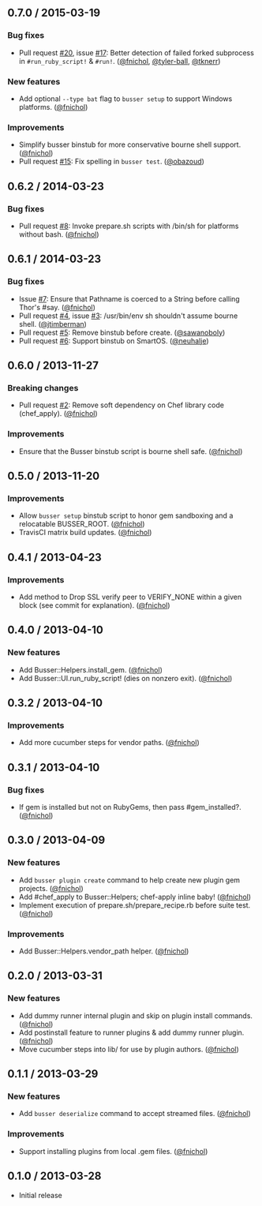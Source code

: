 ## 0.7.0 / 2015-03-19

### Bug fixes

* Pull request [#20][], issue [#17][]: Better detection of failed forked subprocess in `#run_ruby_script!` & `#run!`. ([@fnichol][], [@tyler-ball][], [@tknerr][])

### New features

* Add optional `--type bat` flag to `busser setup` to support Windows platforms. ([@fnichol][])

### Improvements

* Simplify busser binstub for more conservative bourne shell support. ([@fnichol][])
* Pull request [#15][]: Fix spelling in `busser test`. ([@obazoud][])


## 0.6.2 / 2014-03-23

### Bug fixes

* Pull request [#8][]: Invoke prepare.sh scripts with /bin/sh for platforms without bash. ([@fnichol][])


## 0.6.1 / 2014-03-23

### Bug fixes

* Issue [#7][]: Ensure that Pathname is coerced to a String before calling Thor's #say. ([@fnichol][])
* Pull request [#4][], issue [#3][]: /usr/bin/env sh shouldn't assume bourne shell. ([@jtimberman][])
* Pull request [#5][]: Remove binstub before create. ([@sawanoboly][])
* Pull request [#6][]: Support binstub on SmartOS. ([@neuhalje][])


## 0.6.0 / 2013-11-27

### Breaking changes

* Pull request [#2][]: Remove soft dependency on Chef library code (chef\_apply). ([@fnichol][])

### Improvements

* Ensure that the Busser binstub script is bourne shell safe. ([@fnichol][])

## 0.5.0 / 2013-11-20

### Improvements

* Allow `busser setup` binstub script to honor gem sandboxing and a relocatable BUSSER\_ROOT. ([@fnichol][])
* TravisCI matrix build updates. ([@fnichol][])


## 0.4.1 / 2013-04-23

### Improvements

* Add method to Drop SSL verify peer to VERIFY_NONE within a given block (see commit for explanation). ([@fnichol][])


## 0.4.0 / 2013-04-10

### New features

* Add Busser::Helpers.install_gem. ([@fnichol][])
* Add Busser::UI.run_ruby_script! (dies on nonzero exit). ([@fnichol][])


## 0.3.2 / 2013-04-10

### Improvements

* Add more cucumber steps for vendor paths. ([@fnichol][])


## 0.3.1 / 2013-04-10

### Bug fixes

* If gem is installed but not on RubyGems, then pass #gem_installed?. ([@fnichol][])


## 0.3.0 / 2013-04-09

### New features

* Add `busser plugin create` command to help create new plugin gem projects. ([@fnichol][])
* Add #chef_apply to Busser::Helpers; chef-apply inline baby! ([@fnichol][])
* Implement execution of prepare.sh/prepare_recipe.rb before suite test. ([@fnichol][])

### Improvements

* Add Busser::Helpers.vendor_path helper. ([@fnichol][])


## 0.2.0 / 2013-03-31

### New features

* Add dummy runner internal plugin and skip on plugin install commands. ([@fnichol][])
* Add postinstall feature to runner plugins & add dummy runner plugin. ([@fnichol][])
* Move cucumber steps into lib/ for use by plugin authors. ([@fnichol][])


## 0.1.1 / 2013-03-29

### New features

* Add `busser deserialize` command to accept streamed files. ([@fnichol][])

### Improvements

* Support installing plugins from local .gem files. ([@fnichol][])


## 0.1.0 / 2013-03-28

* Initial release

<!--- The following link definition list is generated by PimpMyChangelog --->
[#2]: https://github.com/test-kitchen/busser/issues/2
[#3]: https://github.com/test-kitchen/busser/issues/3
[#4]: https://github.com/test-kitchen/busser/issues/4
[#5]: https://github.com/test-kitchen/busser/issues/5
[#6]: https://github.com/test-kitchen/busser/issues/6
[#7]: https://github.com/test-kitchen/busser/issues/7
[#8]: https://github.com/test-kitchen/busser/issues/8
[#15]: https://github.com/test-kitchen/busser/issues/15
[#17]: https://github.com/test-kitchen/busser/issues/17
[#20]: https://github.com/test-kitchen/busser/issues/20
[@fnichol]: https://github.com/fnichol
[@jtimberman]: https://github.com/jtimberman
[@neuhalje]: https://github.com/neuhalje
[@obazoud]: https://github.com/obazoud
[@sawanoboly]: https://github.com/sawanoboly
[@tknerr]: https://github.com/tknerr
[@tyler-ball]: https://github.com/tyler-ball
